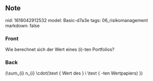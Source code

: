 ## Note
nid: 1618042912532
model: Basic-d7a3e
tags: 06_risikomanagement
markdown: false

### Front
Wie berechnet sich der Wert eines \(i\)-ten Portfolios?

### Back
\(\sum_{i} n_{i} \cdot(\text { Wert des } i \text { -ten Wertpapiers) }\)
